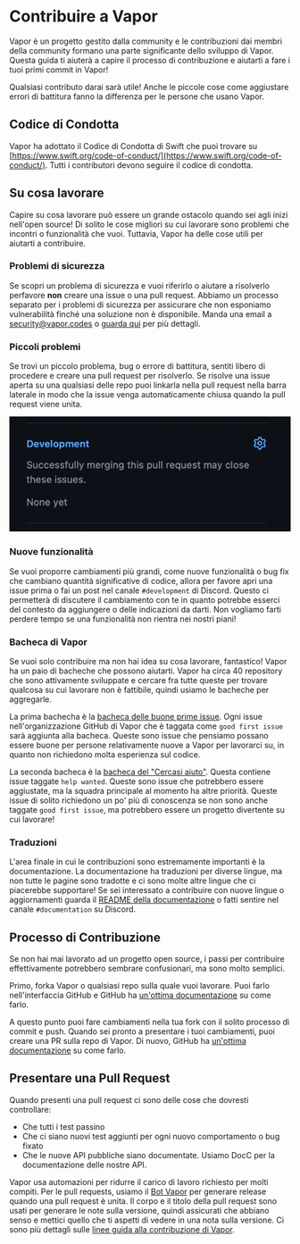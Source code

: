# Contribuire a Vapor

Vapor è un progetto gestito dalla community e le contribuzioni dai membri della community formano una parte significante dello sviluppo di Vapor. Questa guida ti aiuterà a capire il processo di contribuzione e aiutarti a fare i tuoi primi commit in Vapor!

Qualsiasi contributo darai sarà utile! Anche le piccole cose come aggiustare errori di battitura fanno la differenza per le persone che usano Vapor.

## Codice di Condotta

Vapor ha adottato il Codice di Condotta di Swift che puoi trovare su [https://www.swift.org/code-of-conduct/](https://www.swift.org/code-of-conduct/). Tutti i contributori devono seguire il codice di condotta.

## Su cosa lavorare

Capire su cosa lavorare può essere un grande ostacolo quando sei agli inizi nell'open source! Di solito le cose migliori su cui lavorare sono problemi che incontri o funzionalità che vuoi. Tuttavia, Vapor ha delle cose utili per aiutarti a contribuire.

### Problemi di sicurezza

Se scopri un problema di sicurezza e vuoi riferirlo o aiutare a risolverlo perfavore **non** creare una issue o una pull request. Abbiamo un processo separato per i problemi di sicurezza per assicurare che non esponiamo vulnerabilità finché una soluzione non è disponibile. Manda una email a security@vapor.codes o [guarda qui](https://github.com/vapor/.github/blob/main/SECURITY.md) per più dettagli.

### Piccoli problemi

Se trovi un piccolo problema, bug o errore di battitura, sentiti libero di procedere e creare una pull request per risolverlo. Se risolve una issue aperta su una qualsiasi delle repo puoi linkarla nella pull request nella barra laterale in modo che la issue venga automaticamente chiusa quando la pull request viene unita.

![GitHub Link Issue](../images/github-link-issue.png)

### Nuove funzionalità

Se vuoi proporre cambiamenti più grandi, come nuove funzionalità o bug fix che cambiano quantità significative di codice, allora per favore apri una issue prima o fai un post nel canale `#development` di Discord. Questo ci permetterà di discutere il cambiamento con te in quanto potrebbe esserci del contesto da aggiungere o delle indicazioni da darti. Non vogliamo farti perdere tempo se una funzionalità non rientra nei nostri piani!

### Bacheca di Vapor

Se vuoi solo contribuire ma non hai idea su cosa lavorare, fantastico! Vapor ha un paio di bacheche che possono aiutarti. Vapor ha circa 40 repository che sono attivamente sviluppate e cercare fra tutte queste per trovare qualcosa su cui lavorare non è fattibile, quindi usiamo le bacheche per aggregarle.

La prima bachecha è la [bacheca delle buone prime issue](https://github.com/orgs/vapor/projects/14). Ogni issue nell'organizzazione GitHub di Vapor che è taggata come `good first issue` sarà aggiunta alla bacheca. Queste sono issue che pensiamo possano essere buone per persone relativamente nuove a Vapor per lavorarci su, in quanto non richiedono molta esperienza sul codice.

La seconda bacheca è la [bacheca del "Cercasi aiuto"](https://github.com/orgs/vapor/projects/13). Questa contiene issue taggate `help wanted`. Queste sono issue che potrebbero essere aggiustate, ma la squadra principale al momento ha altre priorità. Queste issue di solito richiedono un po' più di conoscenza se non sono anche taggate `good first issue`, ma potrebbero essere un progetto divertente su cui lavorare!

### Traduzioni

L'area finale in cui le contribuzioni sono estremamente importanti è la documentazione. La documentazione ha traduzioni per diverse lingue, ma non tutte le pagine sono tradotte e ci sono molte altre lingue che ci piacerebbe supportare! Se sei interessato a contribuire con nuove lingue o aggiornamenti guarda il [README della documentazione](https://github.com/vapor/docs#translating) o fatti sentire nel canale `#documentation` su Discord.

## Processo di Contribuzione

Se non hai mai lavorato ad un progetto open source, i passi per contribuire effettivamente potrebbero sembrare confusionari, ma sono molto semplici.

Primo, forka Vapor o qualsiasi repo sulla quale vuoi lavorare. Puoi farlo nell'interfaccia GitHub e GitHub ha [un'ottima documentazione](https://docs.github.com/en/get-started/quickstart/fork-a-repo) su come farlo.

A questo punto puoi fare cambiamenti nella tua fork con il solito processo di commit e push. Quando sei pronto a presentare i tuoi cambiamenti, puoi creare una PR sulla repo di Vapor. Di nuovo, GitHub ha [un'ottima documentazione](https://docs.github.com/en/pull-requests/collaborating-with-pull-requests/proposing-changes-to-your-work-with-pull-requests/creating-a-pull-request-from-a-fork) su come farlo.

## Presentare una Pull Request

Quando presenti una pull request ci sono delle cose che dovresti controllare:

* Che tutti i test passino
* Che ci siano nuovi test aggiunti per ogni nuovo comportamento o bug fixato
* Che le nuove API pubbliche siano documentate. Usiamo DocC per la documentazione delle nostre API.

Vapor usa automazioni per ridurre il carico di lavoro richiesto per molti compiti. Per le pull requests, usiamo il [Bot Vapor](https://github.com/VaporBot) per generare release quando una pull request è unita. Il corpo e il titolo della pull request sono usati per generare le note sulla versione, quindi assicurati che abbiano senso e mettici quello che ti aspetti di vedere in una nota sulla versione. Ci sono più dettagli sulle [linee guida alla contribuzione di Vapor](https://github.com/vapor/vapor/blob/main/.github/contributing.md#release-title).
